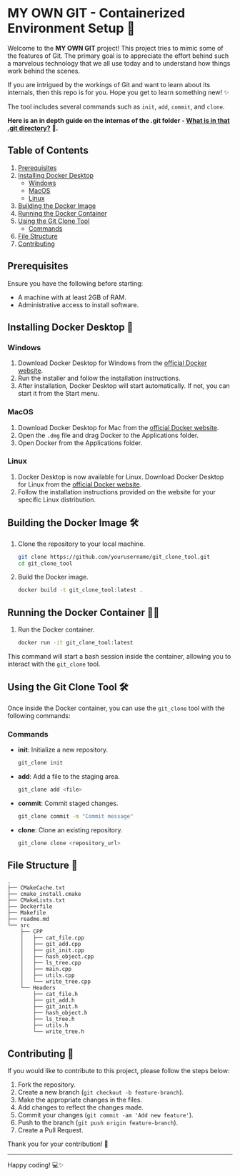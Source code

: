 # MY OWN GIT - Containerized Environment Setup 🚀

Welcome to the **MY OWN GIT** project! This project tries to mimic some of the features of Git. The primary goal is to appreciate the effort behind such a marvelous technology that we all use today and to understand how things work behind the scenes.

If you are intrigued by the workings of Git and want to learn about its internals, then this repo is for you. Hope you get to learn something new! ✨

The tool includes several commands such as `init`, `add`, `commit`, and `clone`.

**Here is an in depth guide on the internas of the .git folder - [What is in that .git directory?](https://blog.meain.io/2023/what-is-in-dot-git/) 🤯.**

## Table of Contents

1. [Prerequisites](#prerequisites)
2. [Installing Docker Desktop](#installing-docker-desktop)
   - [Windows](#windows)
   - [MacOS](#macos)
   - [Linux](#linux)
3. [Building the Docker Image](#building-the-docker-image)
4. [Running the Docker Container](#running-the-docker-container)
5. [Using the Git Clone Tool](#using-the-git-clone-tool)
   - [Commands](#commands)
6. [File Structure](#file-structure)
7. [Contributing](#contributing)

## Prerequisites

Ensure you have the following before starting:
- A machine with at least 2GB of RAM.
- Administrative access to install software.

## Installing Docker Desktop 🐳

### Windows

1. Download Docker Desktop for Windows from the [official Docker website](https://www.docker.com/products/docker-desktop).
2. Run the installer and follow the installation instructions.
3. After installation, Docker Desktop will start automatically. If not, you can start it from the Start menu.

### MacOS

1. Download Docker Desktop for Mac from the [official Docker website](https://www.docker.com/products/docker-desktop).
2. Open the `.dmg` file and drag Docker to the Applications folder.
3. Open Docker from the Applications folder.

### Linux

1. Docker Desktop is now available for Linux. Download Docker Desktop for Linux from the [official Docker website](https://www.docker.com/products/docker-desktop).
2. Follow the installation instructions provided on the website for your specific Linux distribution.

## Building the Docker Image 🛠️

1. Clone the repository to your local machine.
   ```bash
   git clone https://github.com/yourusername/git_clone_tool.git
   cd git_clone_tool
   ```
2. Build the Docker image.
   ```bash
   docker build -t git_clone_tool:latest .
   ```

## Running the Docker Container 🏃‍♂️

1. Run the Docker container.
   ```bash
   docker run -it git_clone_tool:latest
   ```

This command will start a bash session inside the container, allowing you to interact with the `git_clone` tool.

## Using the Git Clone Tool 🛠️

Once inside the Docker container, you can use the `git_clone` tool with the following commands:

### Commands

- **init**: Initialize a new repository.
  ```bash
  git_clone init
  ```

- **add**: Add a file to the staging area.
  ```bash
  git_clone add <file>
  ```

- **commit**: Commit staged changes.
  ```bash
  git_clone commit -m "Commit message"
  ```

- **clone**: Clone an existing repository.
  ```bash
  git_clone clone <repository_url>
  ```

## File Structure 📂

```
.
├── CMakeCache.txt
├── cmake_install.cmake
├── CMakeLists.txt
├── Dockerfile
├── Makefile
├── readme.md
└── src
    ├── CPP
    │   ├── cat_file.cpp
    │   ├── git_add.cpp
    │   ├── git_init.cpp
    │   ├── hash_object.cpp
    │   ├── ls_tree.cpp
    │   ├── main.cpp
    │   ├── utils.cpp
    │   └── write_tree.cpp
    └── Headers
        ├── cat_file.h
        ├── git_add.h
        ├── git_init.h
        ├── hash_object.h
        ├── ls_tree.h
        ├── utils.h
        └── write_tree.h
```

## Contributing 🤝

If you would like to contribute to this project, please follow the steps below:

1. Fork the repository.
2. Create a new branch (`git checkout -b feature-branch`).
3. Make the appropriate changes in the files.
4. Add changes to reflect the changes made.
5. Commit your changes (`git commit -am 'Add new feature'`).
6. Push to the branch (`git push origin feature-branch`).
7. Create a Pull Request.

Thank you for your contribution! 🌟

---

Happy coding! 💻✨
